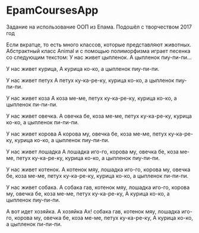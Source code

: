 # EpamCoursesApp
Задание на использование ООП из Епама. Подошёл с творчеством 2017 год

Если вкратце, то есть много классов, которые представляют животных. Абстрактный класс Animal и с помощью полиморфизма играет песенка со следующим текстом:
У нас живет цыпленок.
А цыпленок пиу-пи-пи…

У нас живет курица,
А курица ко-ко,
а цыпленок пиу-пи-пи.

У нас живет петух
А петух ку-ка-ре-ку,
курица ко-ко,
а цыпленок пиу-пи-пи.

У нас живет коза
А коза ме-ме,
петух ку-ка-ре-ку,
курица ко-ко,
а цыпленок пи-пи-пи.

У нас живет овечка.
А овечка бе,
коза ме-ме,
петух ку-ка-ре-ку,
курица ко-ко,
а цыпленок пи-пи-пи.


У нас живет корова
А корова му,
овечка бе,
коза ме-ме,
петух ку-ка-ре-ку,
курица ко-ко,
а цыпленок пиу-пи-пи.

У нас живет лошадка
А лошадка иго-го,
корова му,
овечка бе,
коза ме-ме,
петух ку-ка-ре-ку,
курица ко-ко,
а цыпленок пиу-пи-пи.

У нас живет котенок.
А котенок мяу,
лошадка иго-го,
корова му,
овечка бе,
коза ме-ме,
петух ку-ка-ре-ку,
курица ко-ко,
а цыпленок пи-пи-пи.

У нас живет собака.
А собака гав,
котенок мяу,
лошадка иго-го,
корова му,
овечка бе,
коза ме-ме,
петух ку-ка-ре-ку,
А курица ко-ко,
а цыпленок пиу-пи-пи.

А вот идет хозяйка.
А хозяйка Ах!
собака гав,
котенок мяу,
лошадка иго-го,
корова му,
овечка бе,
коза ме-ме,
петух ку-ка-ре-ку,
А курица ко-ко,
а цыпленок пи-пи-пи.

